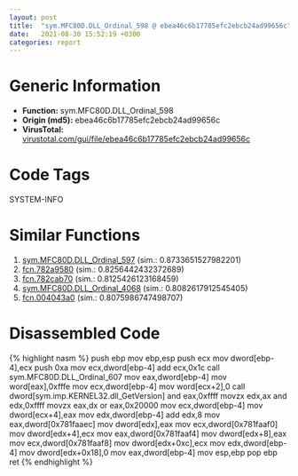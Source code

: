 ```yaml
---
layout: post
title:  "sym.MFC80D.DLL_Ordinal_598 @ ebea46c6b17785efc2ebcb24ad99656c"
date:   2021-08-30 15:52:19 +0300
categories: report
---
```


# Generic Information
- **Function:** sym.MFC80D.DLL\_Ordinal\_598
- **Origin (md5):** ebea46c6b17785efc2ebcb24ad99656c
- **VirusTotal:** [virustotal.com/gui/file/ebea46c6b17785efc2ebcb24ad99656c][virustotal_ref]

# Code Tags
<span class="tag" id="SYSTEM-INFO">SYSTEM-INFO</span>


# Similar Functions

1. [sym.MFC80D.DLL\_Ordinal\_597][similar_1_ref] (sim.: 0.8733651527982201)
2. [fcn.782a9580][similar_2_ref] (sim.: 0.8256442432372689)
3. [fcn.782cab70][similar_3_ref] (sim.: 0.8125426123168459)
4. [sym.MFC80D.DLL\_Ordinal\_4068][similar_4_ref] (sim.: 0.8082617912545405)
5. [fcn.004043a0][similar_5_ref] (sim.: 0.8075986747498707)


# Disassembled Code

{% highlight nasm %}
push ebp
mov ebp,esp
push ecx
mov dword[ebp-4],ecx
push 0xa
mov ecx,dword[ebp-4]
add ecx,0x1c
call sym.MFC80D.DLL_Ordinal_607
mov eax,dword[ebp-4]
mov word[eax],0xfffe
mov ecx,dword[ebp-4]
mov word[ecx+2],0
call dword[sym.imp.KERNEL32.dll_GetVersion]
and eax,0xffff
movzx edx,ax
and edx,0xffff
movzx eax,dx
or eax,0x20000
mov ecx,dword[ebp-4]
mov dword[ecx+4],eax
mov edx,dword[ebp-4]
add edx,8
mov eax,dword[0x781faaec]
mov dword[edx],eax
mov ecx,dword[0x781faaf0]
mov dword[edx+4],ecx
mov eax,dword[0x781faaf4]
mov dword[edx+8],eax
mov ecx,dword[0x781faaf8]
mov dword[edx+0xc],ecx
mov edx,dword[ebp-4]
mov dword[edx+0x18],0
mov eax,dword[ebp-4]
mov esp,ebp
pop ebp
ret 
{% endhighlight %}


[similar_1_ref]: /report/sym.MFC80D.DLL_Ordinal_597@ebea46c6b17785efc2ebcb24ad99656c
[similar_2_ref]: /report/fcn.782a9580@ebea46c6b17785efc2ebcb24ad99656c
[similar_3_ref]: /report/fcn.782cab70@ebea46c6b17785efc2ebcb24ad99656c
[similar_4_ref]: /report/sym.MFC80D.DLL_Ordinal_4068@ebea46c6b17785efc2ebcb24ad99656c
[similar_5_ref]: /report/fcn.004043a0@2f57463e398c8086d3043342f205d871
[virustotal_ref]: https://www.virustotal.com/gui/file/ebea46c6b17785efc2ebcb24ad99656c